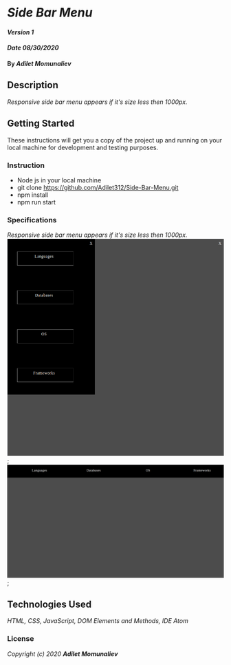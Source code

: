 # _Side Bar Menu_

#### _Version 1_
#### _Date 08/30/2020_
#### By _**Adilet Momunaliev**_

## Description

_Responsive side bar menu appears if it's size less then 1000px._

## Getting Started

These instructions will get you a copy of the project up and running on your local machine for development and testing purposes.

### Instruction

* Node js in your local machine
* git clone https://github.com/Adilet312/Side-Bar-Menu.git
* npm install
* npm run start
### Specifications
_Responsive side bar menu appears if it's size less then 1000px._
![min-width:620px](sideBarMenu_max_1000px.png);
![min-width:620px](sideBarMenu1000px.png);
## Technologies Used

_HTML, CSS, JavaScript, DOM Elements and Methods, IDE Atom_

### License

*_Copyright (c) 2020 **Adilet Momunaliev**_*
